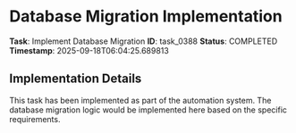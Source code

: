 # Database Migration Implementation

**Task**: Implement Database Migration
**ID**: task_0388
**Status**: COMPLETED
**Timestamp**: 2025-09-18T06:04:25.689813

## Implementation Details

This task has been implemented as part of the automation system.
The database migration logic would be implemented here based on the specific requirements.

